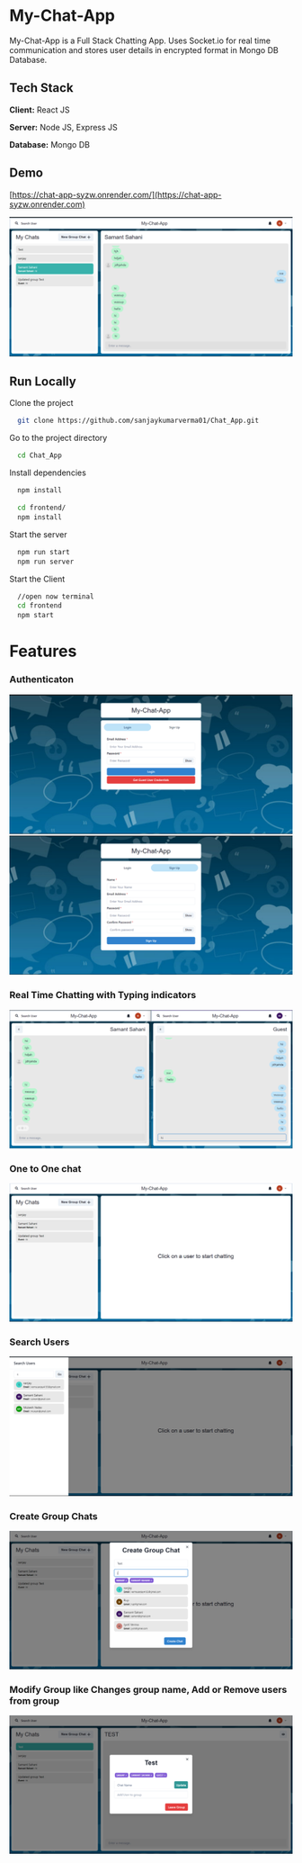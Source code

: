 # My-Chat-App

My-Chat-App is a Full Stack Chatting App.
Uses Socket.io for real time communication and stores user details in encrypted format in Mongo DB Database.
## Tech Stack

**Client:** React JS

**Server:** Node JS, Express JS

**Database:** Mongo DB
  
## Demo

[https://chat-app-syzw.onrender.com/](https://chat-app-syzw.onrender.com)

![](https://github.com/sanjaykumarverma01/Chat_App/blob/main/screenshots/demo.png)
## Run Locally

Clone the project

```bash
  git clone https://github.com/sanjaykumarverma01/Chat_App.git
```

Go to the project directory

```bash
  cd Chat_App
```

Install dependencies

```bash
  npm install
```

```bash
  cd frontend/
  npm install
```

Start the server

```bash
  npm run start
  npm run server
```
Start the Client

```bash
  //open now terminal
  cd frontend
  npm start
```

  
# Features

### Authenticaton
![](https://github.com/sanjaykumarverma01/Chat_App/blob/main/screenshots/login.png)
![](https://github.com/sanjaykumarverma01/Chat_App/blob/main/screenshots/signup.png)
### Real Time Chatting with Typing indicators
![](https://github.com/sanjaykumarverma01/Chat_App/blob/main/screenshots/indicator.png)
### One to One chat
![](https://github.com/sanjaykumarverma01/Chat_App/blob/main/screenshots/one%20on%20one.png)
### Search Users
![](https://github.com/sanjaykumarverma01/Chat_App/blob/main/screenshots/search%20user.png)
### Create Group Chats
![](https://github.com/sanjaykumarverma01/Chat_App/blob/main/screenshots/create%20group.png)
### Modify Group like Changes group name, Add or Remove users from group
![](https://github.com/sanjaykumarverma01/Chat_App/blob/main/screenshots/edit%20group.png)


